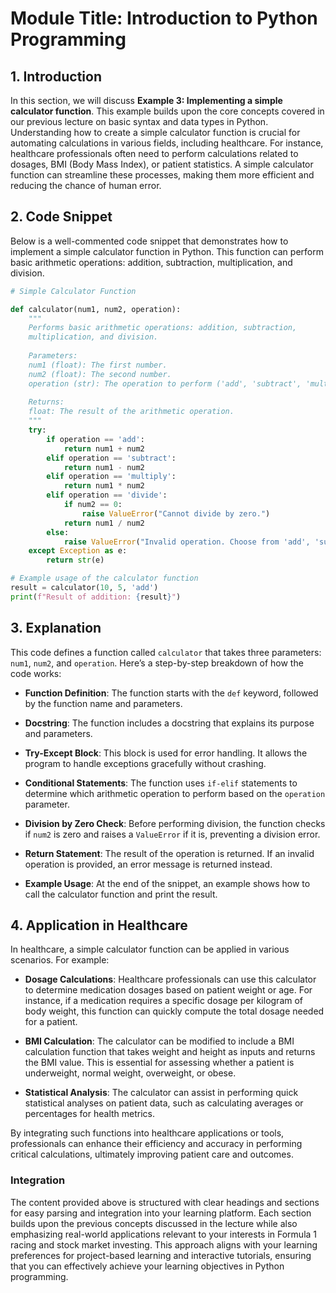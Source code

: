 # Module Title: Introduction to Python Programming

## 1. Introduction
In this section, we will discuss **Example 3: Implementing a simple calculator function**. This example builds upon the core concepts covered in our previous lecture on basic syntax and data types in Python. Understanding how to create a simple calculator function is crucial for automating calculations in various fields, including healthcare. For instance, healthcare professionals often need to perform calculations related to dosages, BMI (Body Mass Index), or patient statistics. A simple calculator function can streamline these processes, making them more efficient and reducing the chance of human error.

## 2. Code Snippet
Below is a well-commented code snippet that demonstrates how to implement a simple calculator function in Python. This function can perform basic arithmetic operations: addition, subtraction, multiplication, and division.

```python
# Simple Calculator Function

def calculator(num1, num2, operation):
    """
    Performs basic arithmetic operations: addition, subtraction,
    multiplication, and division.
    
    Parameters:
    num1 (float): The first number.
    num2 (float): The second number.
    operation (str): The operation to perform ('add', 'subtract', 'multiply', 'divide').
    
    Returns:
    float: The result of the arithmetic operation.
    """
    try:
        if operation == 'add':
            return num1 + num2
        elif operation == 'subtract':
            return num1 - num2
        elif operation == 'multiply':
            return num1 * num2
        elif operation == 'divide':
            if num2 == 0:
                raise ValueError("Cannot divide by zero.")
            return num1 / num2
        else:
            raise ValueError("Invalid operation. Choose from 'add', 'subtract', 'multiply', or 'divide'.")
    except Exception as e:
        return str(e)

# Example usage of the calculator function
result = calculator(10, 5, 'add')
print(f"Result of addition: {result}")
```

## 3. Explanation
This code defines a function called `calculator` that takes three parameters: `num1`, `num2`, and `operation`. Here’s a step-by-step breakdown of how the code works:

- **Function Definition**: The function starts with the `def` keyword, followed by the function name and parameters.
  
- **Docstring**: The function includes a docstring that explains its purpose and parameters.

- **Try-Except Block**: This block is used for error handling. It allows the program to handle exceptions gracefully without crashing.

- **Conditional Statements**: The function uses `if-elif` statements to determine which arithmetic operation to perform based on the `operation` parameter.

- **Division by Zero Check**: Before performing division, the function checks if `num2` is zero and raises a `ValueError` if it is, preventing a division error.

- **Return Statement**: The result of the operation is returned. If an invalid operation is provided, an error message is returned instead.

- **Example Usage**: At the end of the snippet, an example shows how to call the calculator function and print the result.

## 4. Application in Healthcare
In healthcare, a simple calculator function can be applied in various scenarios. For example:

- **Dosage Calculations**: Healthcare professionals can use this calculator to determine medication dosages based on patient weight or age. For instance, if a medication requires a specific dosage per kilogram of body weight, this function can quickly compute the total dosage needed for a patient.

- **BMI Calculation**: The calculator can be modified to include a BMI calculation function that takes weight and height as inputs and returns the BMI value. This is essential for assessing whether a patient is underweight, normal weight, overweight, or obese.

- **Statistical Analysis**: The calculator can assist in performing quick statistical analyses on patient data, such as calculating averages or percentages for health metrics.

By integrating such functions into healthcare applications or tools, professionals can enhance their efficiency and accuracy in performing critical calculations, ultimately improving patient care and outcomes.

### Integration
The content provided above is structured with clear headings and sections for easy parsing and integration into your learning platform. Each section builds upon the previous concepts discussed in the lecture while also emphasizing real-world applications relevant to your interests in Formula 1 racing and stock market investing. This approach aligns with your learning preferences for project-based learning and interactive tutorials, ensuring that you can effectively achieve your learning objectives in Python programming.